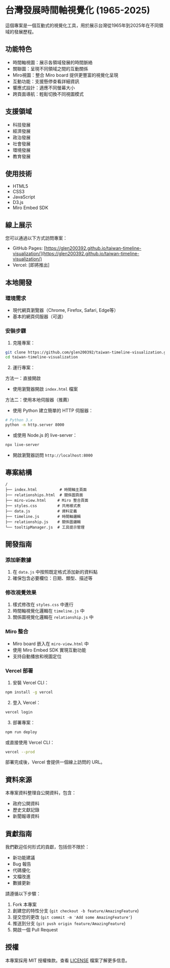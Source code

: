 # 台灣發展時間軸視覺化 (1965-2025)

這個專案是一個互動式的視覺化工具，用於展示台灣從1965年到2025年在不同領域的發展歷程。

## 功能特色

- 時間軸視圖：展示各領域發展的時間脈絡
- 關聯圖：呈現不同領域之間的互動關係
- Miro視圖：整合 Miro board 提供更豐富的視覺化呈現
- 互動功能：支援懸停查看詳細資訊
- 響應式設計：適應不同螢幕大小
- 跨頁面導航：輕鬆切換不同視圖模式

## 支援領域

- 科技發展
- 經濟發展
- 政治發展
- 社會發展
- 環境發展
- 教育發展

## 使用技術

- HTML5
- CSS3
- JavaScript
- D3.js
- Miro Embed SDK

## 線上展示

您可以通過以下方式訪問專案：

- GitHub Pages: [https://glen200392.github.io/taiwan-timeline-visualization/](https://glen200392.github.io/taiwan-timeline-visualization/)
- Vercel: [即將推出]


## 本地開發

### 環境需求
- 現代網頁瀏覽器（Chrome, Firefox, Safari, Edge等）
- 基本的網頁伺服器（可選）

### 安裝步驟

1. 克隆專案：
```bash
git clone https://github.com/glen200392/taiwan-timeline-visualization.git
cd taiwan-timeline-visualization
```

2. 運行專案：

方法一：直接開啟
- 使用瀏覽器開啟 `index.html` 檔案

方法二：使用本地伺服器（推薦）
- 使用 Python 建立簡單的 HTTP 伺服器：
```bash
# Python 3.x
python -m http.server 8000
```
- 或使用 Node.js 的 live-server：
```bash
npx live-server
```
- 開啟瀏覽器訪問 `http://localhost:8000`

## 專案結構

```
/
├── index.html          # 時間軸主頁面
├── relationships.html  # 關係圖頁面
├── miro-view.html     # Miro 整合頁面
├── styles.css         # 共用樣式表
├── data.js            # 資料定義
├── timeline.js        # 時間軸邏輯
├── relationship.js    # 關係圖邏輯
└── tooltipManager.js  # 工具提示管理
```

## 開發指南

### 添加新數據
1. 在 `data.js` 中按照既定格式添加新的資料點
2. 確保包含必要欄位：日期、類型、描述等

### 修改視覺效果
1. 樣式修改在 `styles.css` 中進行
2. 時間軸視覺化邏輯在 `timeline.js` 中
3. 關係圖視覺化邏輯在 `relationship.js` 中

### Miro 整合
- Miro board 嵌入在 `miro-view.html` 中
- 使用 Miro Embed SDK 實現互動功能
- 支持自動播放和視圖定位

### Vercel 部署
1. 安裝 Vercel CLI：
```bash
npm install -g vercel
```

2. 登入 Vercel：
```bash
vercel login
```

3. 部署專案：
```bash
npm run deploy
```

或直接使用 Vercel CLI：
```bash
vercel --prod
```

部署完成後，Vercel 會提供一個線上訪問的 URL。

## 資料來源

本專案資料整理自公開資料，包含：
- 政府公開資料
- 歷史文獻記錄
- 新聞報導資料

## 貢獻指南

我們歡迎任何形式的貢獻，包括但不限於：
- 新功能建議
- Bug 報告
- 代碼優化
- 文檔改進
- 數據更新

請遵循以下步驟：
1. Fork 本專案
2. 創建您的特性分支 (`git checkout -b feature/AmazingFeature`)
3. 提交您的更改 (`git commit -m 'Add some AmazingFeature'`)
4. 推送到分支 (`git push origin feature/AmazingFeature`)
5. 開啟一個 Pull Request

## 授權

本專案採用 MIT 授權條款。查看 [LICENSE](LICENSE) 檔案了解更多信息。
